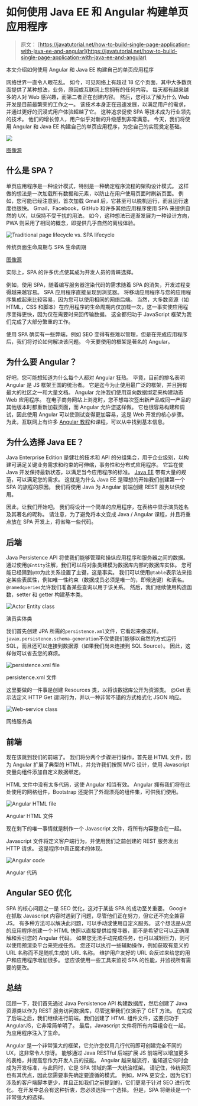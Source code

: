 # 如何使用 Java EE 和 Angular 构建单页应用程序

> 原文： [https://javatutorial.net/how-to-build-single-page-application-with-java-ee-and-angular](https://javatutorial.net/how-to-build-single-page-application-with-java-ee-and-angular)

本文介绍如何使用 Angular 和 Java EE 构建自己的单页应用程序

网络世界一直令人眼花乱。 如今，可见网络上有超过 18 亿个页面，其中大多数页面提供了某种想法，业务，原因或互联网上您拥有的任何内容。 每天都有越来越多的人对 Web 感兴趣，而第二者正在创建内容。 然后，您可以了解为什么 Web 开发是目前最繁荣的工作之一。 该技术本身正在迅速发展，以满足用户的需求，并通过更好的沉浸式用户体验超越了它。 这种追求促使 SPA 等技术成为行业领先的技术。 他们的增长惊人，用户似乎对新的升级感到非常满意。 今天，我们将使用 Angular 和 Java EE 构建自己的单页应用程序，为您自己的实现奠定基础。

![](img/6c562ad1be1e6841c2e2cd6db441c1f2.jpg)

[图像源](https://koukia.ca/going-single-page-app-or-traditional-web-app-cedb10041b50)

## 什么是 SPA？

单页应用程序是一种设计模式，特别是一种确定程序流程的架构设计模式。 这样做的想法是一次加载所有数据和元素，以防止在用户使用页面时刷新页面。 例如，您可能已经注意到，首次加载 Gmail 后，它甚至可以脱机运行，而且运行速度也很快。 Gmail，Facebook，GitHub 和许多其他应用程序使用 SPA 来提供自然的 UX，以保持不受干扰的用法。 如今，这种想法已逐渐发展为一种设计方向，PWA 则采用了相同的概念，即提供几乎自然的离线体验。

![Traditional page lifecycle vs. SPA lifecycle](img/ded351ccbdd0cdcb8cf9826a38421aa4.jpg)

传统页面生命周期与 SPA 生命周期

[图像源](https://msdn.microsoft.com/en-us/magazine/dn463786.aspx)

实际上，SPA 的许多优点使其成为开发人员的青睐选择。

例如，使用 SPA，随着编写服务器渲染代码的需求随着 SPA 的消失，开发过程变得越来越容易。 SPA 应用程序直接呈现到浏览器。 将移动应用程序与您的应用程序集成起来比较容易，因为您可以使用相同的网络后端。 当然，大多数资源（如 HTML，CSS 和脚本）在应用程序的生命周期内仅加载一次，这一事实使应用程序变得更快，因为仅在需要时来回传输数据。 这全都归功于 JavaScript 框架为我们完成了大部分繁重的工作。

使用 SPA 确实有一些弊端，例如 SEO 变得有些难以管理，但是在完成应用程序后，我们将讨论如何解决该问题。 今天要使用的框架是著名的 Angular。

## 为什么要 Angular？

好吧，您可能想知道为什么每个人都对 Angular 狂热。 毕竟，目前的排名表明 Angular 是 JS 框架王国的统治者。 它是迄今为止使用最广泛的框架，并且拥有最大的社区之一和大量文档。 Angular 允许我们使用双向数据绑定来构建动态 Web 应用程序。 在电子商务网站上浏览时，您不想每次签出新产品或同一产品的其他版本时都重新加载页面，而 Angular 允许您这样做。 它也很容易构建和调试，因此使用 Angular 可以使测试变得更加容易，这是 Web 开发的核心步骤。 为此，互联网上有许多 [Angular 教程](https://hackr.io/tutorials/learn-angular)和课程，可以从中找到基本信息。

## 为什么选择 Java EE？

Java Enterprise Edition 是健壮的技术和 API 的分组集合，用于企业级别，以构建可满足关键业务需求和约束的可伸缩，事务性和分布式应用程序。 它旨在使 Java 开发保持最新状态，以满足当今应用程序的标准。 [Java EE](https://javatutorial.net/category/java-ee) 带有大量的规范，可以满足您的需求。 这就是为什么 Java EE 是理想的开始我们创建第一个 SPA 的旅程的原因。 我们将使用 Java 为 Angular 前端创建 REST 服务以供使用。

因此，让我们开始吧。 我们将设计一个简单的应用程序，在表格中显示演员姓名及其著名的昵称。 请注意，为了避免将本文变成 Java / Angular 课程，并且将重点放在 SPA 开发上，将省略一些代码。

## 后端

Java Persistence API 将使我们能够管理和操纵应用程序和服务器之间的数据。 通过使用`@Entity`注解，我们可以将对象类建模为数据库内部的数据库实体。 您可能已经猜到`@ID`为此关系设置了主键，这是事实。 我们可以使用`@table`表示法来指定某些表属性，例如唯一性约束（数据成员必须是唯一的，即候选键）和表名。 `@namedqueries`允许我们准备某些查询以用于该关系。 然后，我们继续使用构造函数，setter 和 getter 构建基本类。

![Actor Entity class](img/2d0c4fa1f3b3a5503b8970144d0f2d73.jpg)

演员实体类

我们首先创建 JPA 所需的`persistence.xml`文件，它看起来像这样。 `javax.persistence.schema-generation`不仅使我们能够以自然的方式运行 SQL，而且还可以连接到数据源（如果我们尚未连接到 SQL Source）。 因此，这样做可以省去您的麻烦。

![persistence.xml file](img/798d772673e063e74779dd0203b35c1e.jpg)

persistence.xml 文件

这里要做的一件事是创建 Resources 类，以将该数据库公开为资源类。 @Get 表示法定义 HTTP Get 谓词行为，并以一种非常不错的方式格式化 JSON 响应。

![Web-service class](img/cfc802204d84089510290f6f5f7084f0.jpg)

网络服务类

## 前端

现在该跳到我们的前端了。 我们将分两个步骤进行操作，首先是 HTML 文件，因为 Angular 扩展了典型的 HTML，并允许我们按照 MVC 设计，使用 Javascript 变量向组件添加自定义数据绑定。

HTML 文件中没有太多代码，这使 Angular 相当有效。 Angular 拥有我们将在此处使用的网格组件，Bootstrap 还提供了外观漂亮的组件集，可供我们使用。

![Angular HTML file](img/5127732c53803d1698584f04078ec531.jpg)

Angular HTML 文件

现在剩下的唯一事情就是制作一个 Javascript 文件，将所有内容整合在一起。

Javascript 文件将定义客户端行为，并使用我们之前创建的 REST 服务发出 HTTP 请求。 这是程序中真正魔术的体现。

![Angular code](img/bd62942479fa605bf6cc265d567d1500.jpg)

Angular 代码

## Angular SEO 优化

SPA 的核心问题之一是 SEO 优化，这对于某些 SPA 的成功至关重要。 Google 在抓取 Javascript 内容时遇到了问题，尽管他们正在努力，但它还不完全兼容 JS。 有多种方法可以解决此问题，可以手动或使用自定义服务。 这个想法是从您的应用程序创建一个 HTML 快照以直接提供给搜寻器，而不是希望它可以正确理解和索引您的 Angular 代码。 如果您无法手动完成任务，也可以减轻压力，则可以使用预渲染平台来完成任务。 您还可以执行一些辅助操作，例如获取有意义的 URL 名称而不是随机生成的 URL 名称。 维护用户友好的 URL 会反过来给您的用户和应用程序增加很多。 您应该使用一些工具来监视 SPA 的性能，并监视所有需要的更改。

## 总结

回顾一下，我们首先通过 Java Persistence API 构建数据库，然后创建了 Java 资源类以作为 REST 服务访问数据库，尽管这里我们仅演示了 GET 方法。 在完成了后端之后，我们继续进行前端，我们创建了 HTML 组件文件，这要归功于 AngularJS，它非常简单明了。 最后，Javascript 文件将所有内容组合在一起，为应用程序注入了生命。

Angular 是一个非常强大的框架，它允许您仅用几行代码即可创建完全不同的 UX，这非常令人惊讶。 能够通过 Java RESTful 后端扩展 JS 前端可以增加更多的表格，并提高您作为开发人员的技能。 Angular 越来越流行，谁知道它何时会成为开发标准，与此同时，它是 SPA 领域的第一大统治框架。 请记住，传统网页也有其优点，因此您需要事先确定要遵循的模式。 例如，MPA 更安全，因为它们涉及的客户端脚本更少，并且正如我们之前提到的，它们更易于针对 SEO 进行优化。 在开发中总会有这种折衷，您必须选择一个选择。 但是，SPA 将继续是一个非常强大的选择。